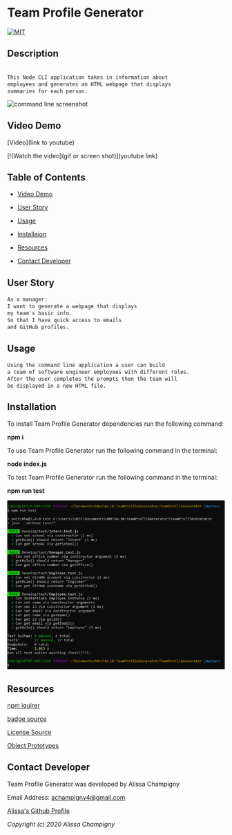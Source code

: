 # Team Profile Generator

[![MIT](https://img.shields.io/badge/License-MIT-green.svg)](https://opensource.org/licenses/MIT)

## Description

```

This Node CLI application takes in information about
employees and generates an HTML webpage that displays
summaries for each person.

```

<img src="" alt="command line screenshot"/>

## Video Demo

[Video](link to youtube)

[![Watch the video](gif or screen shot)](youtube link)

## Table of Contents

* [Video Demo](##Video-Demo)

* [User Story](##User-Story)

* [Usage](##Usage)

* [Installaion](##Installation)

* [Resources](##Resources)

* [Contact Developer](##Contact-Developer)


## User Story

```
As a manager:
I want to generate a webpage that displays
my team's basic info.
So that I have quick access to emails
and GitHub profiles.

```

## Usage

```
Using the command line application a user can build
a team of software engineer employees with different roles.
After the user completes the prompts then the team will
be displayed in a new HTML file.

```

## Installation

To install Team Profile Generator dependencies run the following command: 

**npm i**

To use Team Profile Generator run the following command in the terminal:

**node index.js**

To test Team Profile Generator run the following command in the terminal:

**npm run test**

<img src="https://raw.githubusercontent.com/achampigny4/TeamProfileGenerator/master/assets/testPASS.png" alt="command line test screenshot"/>

## Resources

[npm iquirer](https://www.npmjs.com/package/inquirer)

[badge source](https://gist.github.com/lukas-h/2a5d00690736b4c3a7ba#apache-20-license)

[License Source](https://choosealicense.com/licenses/mit/)

[Object Prototypes](https://developer.mozilla.org/en-US/docs/Learn/JavaScript/Objects/Object_prototypes)

## Contact Developer

Team Profile Generator was developed by Alissa Champigny

Email Address: achampigny4@gmail.com

[Alissa's Github Profile](https://github.com/achampigny4)

*Copyright (c) 2020 Alissa Champigny*


